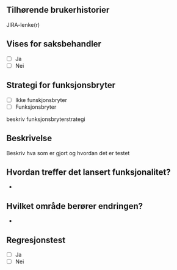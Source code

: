 ## Tilhørende brukerhistorier

JIRA-lenke(r)

## Vises for saksbehandler
- [ ] Ja
- [ ] Nei

## Strategi for funksjonsbryter
- [ ] Ikke funskjonsbryter
- [ ] Funksjonsbryter

beskriv funksjonsbryterstrategi

## Beskrivelse

Beskriv hva som er gjort og hvordan det er testet

## Hvordan treffer det lansert funksjonalitet?

-

## Hvilket område berører endringen?

- 

## Regresjonstest
- [ ] Ja
- [ ] Nei
